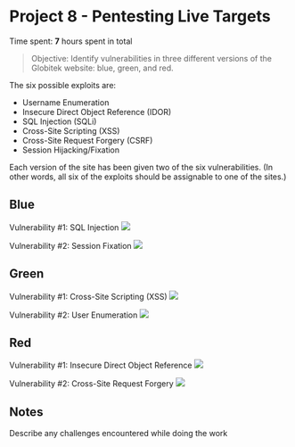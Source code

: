 # Project 8 - Pentesting Live Targets

Time spent: **7** hours spent in total

> Objective: Identify vulnerabilities in three different versions of the Globitek website: blue, green, and red.

The six possible exploits are:
* Username Enumeration
* Insecure Direct Object Reference (IDOR)
* SQL Injection (SQLi)
* Cross-Site Scripting (XSS)
* Cross-Site Request Forgery (CSRF)
* Session Hijacking/Fixation

Each version of the site has been given two of the six vulnerabilities. (In other words, all six of the exploits should be assignable to one of the sites.)

## Blue

Vulnerability #1: SQL Injection
![](my_gif_walkthrough_url)

Vulnerability #2: Session Fixation
![](my_gif_walkthrough_url)

## Green

Vulnerability #1: Cross-Site Scripting (XSS)
![](my_gif_walkthrough_url)

Vulnerability #2: User Enumeration
![](my_gif_walkthrough_url)

## Red

Vulnerability #1: Insecure Direct Object Reference
![](my_gif_walkthrough_url)

Vulnerability #2: Cross-Site Request Forgery
![](my_gif_walkthrough_url)

## Notes

Describe any challenges encountered while doing the work
